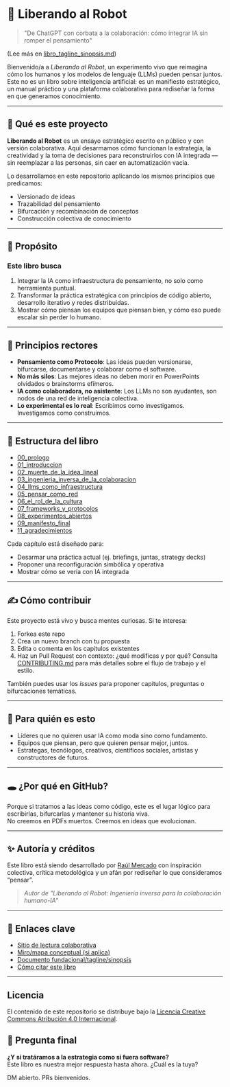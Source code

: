# 🤖 Liberando al Robot

> "De ChatGPT con corbata a la colaboración: cómo integrar IA sin romper el pensamiento" 

(Lee más en [libro_tagline_sinopsis.md](libro_tagline_sinopsis.md))

Bienvenido/a a *Liberando al Robot*, un experimento vivo que reimagina cómo los humanos y los modelos de lenguaje (LLMs) pueden pensar juntos. Este no es un libro sobre inteligencia artificial: es un manifiesto estratégico, un manual práctico y una plataforma colaborativa para rediseñar la forma en que generamos conocimiento.

---

## 📘 Qué es este proyecto

**Liberando al Robot** es un ensayo estratégico escrito en público y con versión colaborativa. Aquí desarmamos cómo funcionan la estrategia, la creatividad y la toma de decisiones para reconstruirlos con IA integrada —sin reemplazar a las personas, sin caer en automatización vacía.

Lo desarrollamos en este repositorio aplicando los mismos principios que predicamos:

- Versionado de ideas  
- Trazabilidad del pensamiento  
- Bifurcación y recombinación de conceptos  
- Construcción colectiva de conocimiento

---

## 🧭 Propósito

### Este libro busca

1. Integrar la IA como infraestructura de pensamiento, no solo como herramienta puntual.  
2. Transformar la práctica estratégica con principios de código abierto, desarrollo iterativo y redes distribuidas.  
3. Mostrar cómo piensan los equipos que piensan bien, y cómo eso puede escalar sin perder lo humano.

---

## 🔑 Principios rectores

- **Pensamiento como Protocolo**: Las ideas pueden versionarse, bifurcarse, documentarse y colaborar como el software.  
- **No más silos**: Las mejores ideas no deben morir en PowerPoints olvidados o brainstorms efímeros.  
- **IA como colaboradora, no asistente**: Los LLMs no son ayudantes, son nodos de una red de inteligencia colectiva.  
- **Lo experimental es lo real**: Escribimos como investigamos. Investigamos como construimos.

---

## 🧱 Estructura del libro

- [00_prologo](chapters/00_prologo.md)
- [01_introduccion](chapters/01_introduccion.md)
- [02_muerte_de_la_idea_lineal](chapters/02_muerte_de_la_idea_lineal.md)
- [03_ingenieria_inversa_de_la_colaboracion](chapters/03_ingenieria_inversa_de_la_colaboracion.md)
- [04_llms_como_infraestructura](chapters/04_llms_como_infraestructura.md)
- [05_pensar_como_red](chapters/05_pensar_como_red.md)
- [06_el_rol_de_la_cultura](chapters/06_el_rol_de_la_cultura.md)
- [07_frameworks_y_protocolos](chapters/07_frameworks_y_protocolos.md)
- [08_experimentos_abiertos](chapters/08_experimentos_abiertos.md)
- [09_manifesto_final](chapters/09_manifesto_final.md)
- [11_agradecimientos](chapters/11_agradecimientos.md)

Cada capítulo está diseñado para:

- Desarmar una práctica actual (ej. briefings, juntas, strategy decks)  
- Proponer una reconfiguración simbólica y operativa  
- Mostrar cómo se vería con IA integrada

---

## ✍️ Cómo contribuir

Este proyecto está vivo y busca mentes curiosas. Si te interesa:

1. Forkea este repo  
2. Crea un nuevo branch con tu propuesta  
3. Edita o comenta en los capítulos existentes  
4. Haz un Pull Request con contexto: ¿qué modificas y por qué?
Consulta [CONTRIBUTING.md](CONTRIBUTING.md) para más detalles sobre el flujo de trabajo y el estilo.

También puedes usar los *issues* para proponer capítulos, preguntas o bifurcaciones temáticas.

---

## 🧠 Para quién es esto

- Líderes que no quieren usar IA como moda sino como fundamento.  
- Equipos que piensan, pero que quieren pensar mejor, juntos.  
- Estrategas, tecnólogos, creativos, científicos sociales, artistas y constructores de futuros.

---

## 🕳️ ¿Por qué en GitHub?

Porque si tratamos a las ideas como código, este es el lugar lógico para escribirlas, bifurcarlas y mantener su historia viva.  
No creemos en PDFs muertos. Creemos en ideas que evolucionan.

---

## ✨ Autoría y créditos

Este libro está siendo desarrollado por [Raúl Mercado](https://www.linkedin.com/in/raulmercado) con inspiración colectiva, crítica metodológica y un afán por rediseñar lo que consideramos “pensar”.

> *Autor de "Liberando al Robot: Ingeniería inversa para la colaboración humano-IA"*

---

## 📎 Enlaces clave

- [Sitio de lectura colaborativa](https://lnkd.in/eSFDs5xk)  
- [Miro/mapa conceptual (si aplica)](https://example.com)
- [Documento fundacional/tagline/sinopsis](libro_tagline_sinopsis.md)
- [Cómo citar este libro](CITATION.cff)

---

## Licencia

El contenido de este repositorio se distribuye bajo la [Licencia Creative Commons Atribución 4.0 Internacional](LICENSE).

## 🚀 Pregunta final

**¿Y si tratáramos a la estrategia como si fuera software?**  
Este libro es nuestra mejor respuesta hasta ahora. ¿Cuál es la tuya?

DM abierto. PRs bienvenidos.
